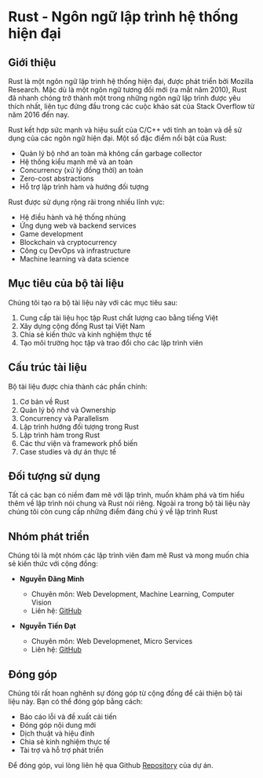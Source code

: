# Rust - Ngôn ngữ lập trình hệ thống hiện đại

## Giới thiệu
Rust là một ngôn ngữ lập trình hệ thống hiện đại, được phát triển bởi Mozilla Research. Mặc dù là một ngôn ngữ tương đối mới (ra mắt năm 2010), Rust đã nhanh chóng trở thành một trong những ngôn ngữ lập trình được yêu thích nhất, liên tục đứng đầu trong các cuộc khảo sát của Stack Overflow từ năm 2016 đến nay.

Rust kết hợp sức mạnh và hiệu suất của C/C++ với tính an toàn và dễ sử dụng của các ngôn ngữ hiện đại. Một số đặc điểm nổi bật của Rust:
- Quản lý bộ nhớ an toàn mà không cần garbage collector
- Hệ thống kiểu mạnh mẽ và an toàn
- Concurrency (xử lý đồng thời) an toàn
- Zero-cost abstractions
- Hỗ trợ lập trình hàm và hướng đối tượng

Rust được sử dụng rộng rãi trong nhiều lĩnh vực:
- Hệ điều hành và hệ thống nhúng
- Ứng dụng web và backend services
- Game development
- Blockchain và cryptocurrency
- Công cụ DevOps và infrastructure
- Machine learning và data science

## Mục tiêu của bộ tài liệu
Chúng tôi tạo ra bộ tài liệu này với các mục tiêu sau:
1. Cung cấp tài liệu học tập Rust chất lượng cao bằng tiếng Việt
2. Xây dựng cộng đồng Rust tại Việt Nam
3. Chia sẻ kiến thức và kinh nghiệm thực tế
4. Tạo môi trường học tập và trao đổi cho các lập trình viên

## Cấu trúc tài liệu
Bộ tài liệu được chia thành các phần chính:
1. Cơ bản về Rust
2. Quản lý bộ nhớ và Ownership
3. Concurrency và Parallelism
4. Lập trình hướng đối tượng trong Rust
5. Lập trình hàm trong Rust
6. Các thư viện và framework phổ biến
7. Case studies và dự án thực tế

## Đối tượng sử dụng

Tất cả các bạn có niềm đam mê với lập trình, muốn khám phá và tìm hiểu thêm về lập trình nói chung và Rust nói riêng.
Ngoài ra trong bộ tài liệu này chúng tôi còn cung cấp những điểm đáng chú ý về lập trình Rust

## Nhóm phát triển
Chúng tôi là một nhóm các lập trình viên đam mê Rust và mong muốn chia sẻ kiến thức với cộng đồng:

- **Nguyễn Đăng Minh**
  - Chuyên môn: Web Development, Machine Learning, Computer Vision
  - Liên hệ: [GitHub](https://github.com/dangminh214)

- **Nguyễn Tiến Đạt**
  - Chuyên môn: Web Developmenet, Micro Services
  - Liên hệ: [GitHub](https://github.com/ntdat104)

## Đóng góp
Chúng tôi rất hoan nghênh sự đóng góp từ cộng đồng để cải thiện bộ tài liệu này. Bạn có thể đóng góp bằng cách:
- Báo cáo lỗi và đề xuất cải tiến
- Đóng góp nội dung mới
- Dịch thuật và hiệu đính
- Chia sẻ kinh nghiệm thực tế
- Tài trợ và hỗ trợ phát triển

Để đóng góp, vui lòng liên hệ qua Github [Repository](https://github.com/dangminh214/Rust-Guide-Ebook) của dự án.
